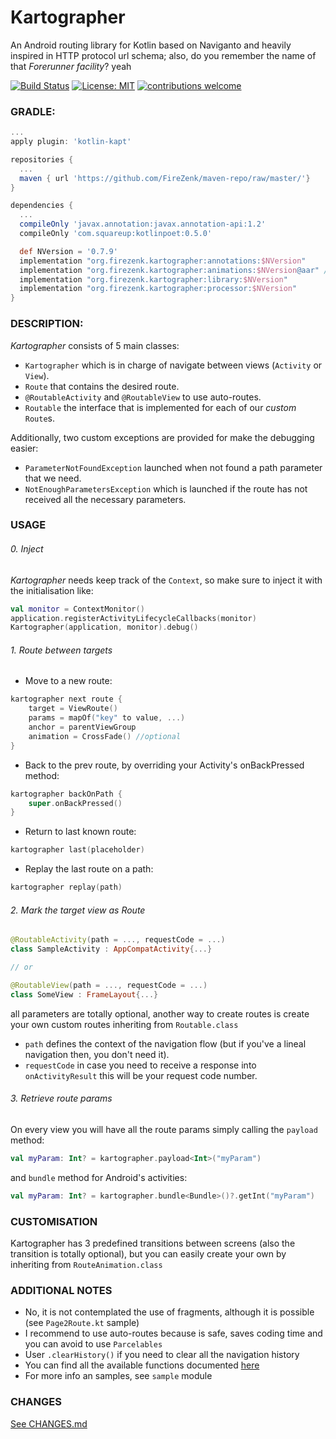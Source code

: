 # Kartographer

An Android routing library for Kotlin based on Naviganto and heavily inspired in HTTP protocol url schema; also, do you remember the name of that _Forerunner facility_? yeah

[![Build Status](https://travis-ci.org/FireZenk/Kartographer.svg?branch=develop)](https://travis-ci.org/FireZenk/Kartographer)
[![License: MIT](https://img.shields.io/badge/License-MIT-yellow.svg)](https://opensource.org/licenses/MIT)
[![contributions welcome](https://img.shields.io/badge/contributions-welcome-brightgreen.svg?style=flat)](https://github.com/FireZenk/Kartographer/issues)

### GRADLE:

```groovy
...
apply plugin: 'kotlin-kapt'

repositories {
  ...
  maven { url 'https://github.com/FireZenk/maven-repo/raw/master/'}
}

dependencies {
  ...
  compileOnly 'javax.annotation:javax.annotation-api:1.2'
  compileOnly 'com.squareup:kotlinpoet:0.5.0'

  def NVersion = '0.7.9'
  implementation "org.firezenk.kartographer:annotations:$NVersion"
  implementation "org.firezenk.kartographer:animations:$NVersion@aar" //android only
  implementation "org.firezenk.kartographer:library:$NVersion"
  implementation "org.firezenk.kartographer:processor:$NVersion"
}
```

### DESCRIPTION:

_Kartographer_ consists of 5 main classes:
- `Kartographer` which is in charge of navigate between views (`Activity` or `View`).
- `Route` that contains the desired route.
- `@RoutableActivity` and `@RoutableView` to use auto-routes.
- `Routable` the interface that is implemented for each of our _custom_ `Route`s.

Additionally, two custom exceptions are provided for make the debugging easier:
- `ParameterNotFoundException` launched when not found a path parameter that we need.
- `NotEnoughParametersException` which is launched if the route has not received all the necessary parameters.

### USAGE

###### 0. Inject

*Kartographer* needs keep track of the `Context`, so make sure to inject it with the initialisation like:
```kotlin
val monitor = ContextMonitor()
application.registerActivityLifecycleCallbacks(monitor)
Kartographer(application, monitor).debug()
```

###### 1. Route between targets

- Move to a new route:
```kotlin
kartographer next route {
    target = ViewRoute()
    params = mapOf("key" to value, ...)
    anchor = parentViewGroup
    animation = CrossFade() //optional
}
```
- Back to the prev route, by overriding your Activity's onBackPressed method:
```kotlin
kartographer backOnPath {
    super.onBackPressed()
}
```
- Return to last known route:
```kotlin
kartographer last(placeholder)
```
- Replay the last route on a path:
```kotlin
kartographer replay(path)
```

###### 2. Mark the target view as Route

```kotlin
@RoutableActivity(path = ..., requestCode = ...)
class SampleActivity : AppCompatActivity{...}

// or

@RoutableView(path = ..., requestCode = ...)
class SomeView : FrameLayout{...}
```

all parameters are totally optional, another way to create routes is create your own custom routes inheriting from `Routable.class`

- `path` defines the context of the navigation flow (but if you've a lineal navigation then, you don't need it).
- `requestCode` in case you need to receive a response into `onActivityResult` this will be your request code number.


###### 3. Retrieve route params

On every view you will have all the route params simply calling the `payload` method:

```kotlin
val myParam: Int? = kartographer.payload<Int>("myParam")
```

and `bundle` method for Android's activities:

```kotlin
val myParam: Int? = kartographer.bundle<Bundle>()?.getInt("myParam")
```

### CUSTOMISATION

Kartographer has 3 predefined transitions between screens (also the transition is totally optional), but you can easily create your own by inheriting from `RouteAnimation.class`

### ADDITIONAL NOTES

- No, it is not contemplated the use of fragments, although it is possible (see `Page2Route.kt` sample)
- I recommend to use auto-routes because is safe, saves coding time and you can avoid to use `Parcelables`
- User `.clearHistory()` if you need to clear all the navigation history
- You can find all the available functions documented  [here](https://github.com/FireZenk/Kartographer/blob/develop/library/src/main/java/org/firezenk/kartographer/library/IKartographer.kt)
- For more info an samples, see `sample` module

### CHANGES

[See CHANGES.md](https://github.com/FireZenk/Kartographer/blob/develop/CHANGES.md)
